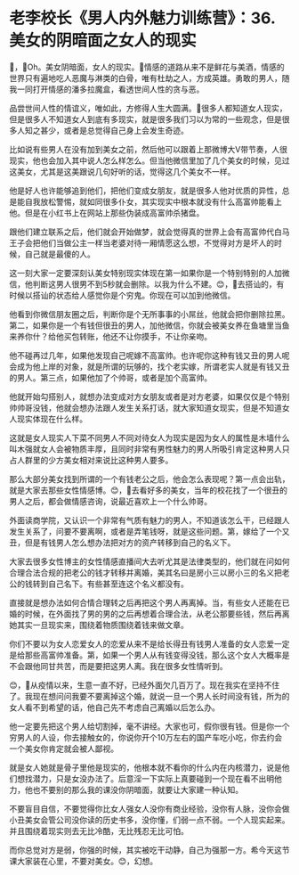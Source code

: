 # 老李校长《男人内外魅力训练营》：36.美女的阴暗面之女人的现实

🎼，🎼Oh。美女阴暗面，女人的现实。🎼情感的道路从来不是鲜花与美酒，情感的世界只有遍地吃人恶魔与淋类的白骨，唯有杜劫之人，方成英雄。勇敢的男人，随我一同打开情感的潘多拉魔盒，看透世间人性的贪与恶。

品尝世间人性的情谊义，唯如此，方修得人生大圆满。🎼很多人都知道女人现实，但是很多人不知道女人到底有多现实，就是很多我们习以为常的一些观念，但是很多人知之甚少，或者是总觉得自己身上会发生奇迹。

比如说有些男人在没有加到美女之前，然后他可以跟着上那微博大V带节奏，人很现实，他也会加入其中说人怎么样怎么。但当他微信里加了几个美女的时候，见过这美女，尤其是这美跟说几句好听的话，觉得这几个美女不一样。

他是好人也许能够追到他们，把他们变成女朋友，就是很多人他对优质的异性，总是能自我放松警惕，就如同很多仆女，其实现实中根本就没有什么高富帅能看上他。但是在小红书上在网站上那些伪装成高富帅杀猪盘。

跟他们建立联系之后，他们就会开始做梦，就会觉得真的世界上会有高富帅代白马王子会把他们当做公主一样当老婆对待一厢情愿这么想，不觉得对方是坏人的时候，自己就是最傻的人。

这一刻大家一定要深刻认美女特别现实体现在第一如果你是一个特别特别的人加微信，他判断这男人很男不到5秒就会删除。以我为什么不建。😊，🎼去搭讪的，有时候以搭讪的状态给人感觉你是个穷鬼。你现在可以加到他微信。

他看到你微信朋友圈之后，判断你是个无所事事的小屌丝，他就会把你删除拉黑。第二，如果你是一个有钱但很丑的男人，加他微信，你就会被美女养在鱼塘里当鱼来养你什？给他买包转账，他还不让你摸手，不让你亲吻。

他不碰再过几年，如果他发现自己呢嫁不高富帅。也许呢你这种有钱又丑的男人呢会成为他上岸的对象，就是所谓的玩够的，找个老实嫁，所谓老实人就是有钱又丑的男人。第三点，如果他加了个帅哥，或者是加个高富帅。

他就开始勾搭别人，就想办法变成对方女朋友或者是对方老婆，如果仅仅是个特别帅帅哥没钱，他就会想办法跟人发生关系打话，就大家知道女现实，但是不知道女人现实体现在什么样。

这就是女人现实人下菜不同男人不同对待女人为现实是因为女人的属性是木墙什么叫木强就女人会被物质丰厚，且同时非常有男性魅力的男人所吸引肯定这种男人只占人群里的少方美女相对来说比这种男人要多。

那么大部分美女找到所谓的一个有钱老公之后，他会怎么表现呢？第一点会出轨，就是大家去那些女性情感博。😊，🎼去看好多的美女，当年的校花找了一个很丑的男人之后，都会做情感咨询，说最近喜欢上一个什么帅哥。

外面读商学院，又认识一个非常有气质有魅力的男人，不知道该怎么干，已经跟人发生关系了，问要不要离啊，或者是弄笔钱呀，就是这些问题。第，嫁给了一个又丑，但是有钱男人怎么想办法把对方的资产转移到自己的名义下。

大家去很多女性博主的女性情感直播间大去听尤其是法律类型的，他们就在问如何合理合法合规的把老公的钱才转移并离婚，美其名曰是房小三以房小三的名义把老公的钱转到自己名下。有些甚至连这个名义都没有。

直接就是想办法如何合情合理转之后再把这个男人再离掉。当，有些女人还能在已婚的时候，在外面找了男的男的之后再想着合理合法，从老公那要些钱，然后再离她其实一旦现实来，围绕着物质围绕着钱来做文章。

你们不要以为女人恋爱女人的恋爱从来不是给长得丑有钱男人准备的女人恋爱一定是给那些高富帅准备。第，如果一个男人从有钱变得没钱，那么这个女人大概率是不会跟他同甘共苦，而是要把这男人离。我在很多女性情听到。

😊，🎼从疫情以来，生意一直不好，已经外面欠几百万了。现在我实在坚持不住了。我现在想问问我要不要离掉这个婚，就说一旦一个男人长时间没有钱，所为的女人看不到希望的话，他自己先不考虑自己离婚以后怎么办。

他一定要先把这个男人给切割掉，毫不讲经。大家也可，假你很有钱。但是你一个穷男人的人设，你去接触女的，你说你开个10万左右的国产车吃小吃，你去约会一个美女你肯定就会被人鄙视。

就是女人她就是骨子里他是现实的，他根本就不看你的什么内在内核潜力，说是他们想找潜力，只是女没办法了。后意淫一下实际上真要碰到一个现在看不出明他力，他也不要别的那么我的课没你阴暗面，就要让大家建一种认知。

不要盲目自信，不要觉得你比女人强女人没你有商业经验，没你有人脉，没你会做小丑美女会管公司没你读的历史书多，没你懂，们弱一点不弱。一个人现实起来。并且围绕着现实则去无比冷酷，无比残忍无比可怕。

而你总觉对方是弱，你强的时候，其实被吃干动静，自己为强那一方。希今天这节课大家装在心里，不要对美女。😊，幻想。

